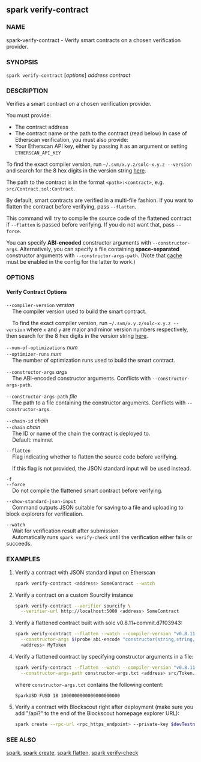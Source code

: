 ## spark verify-contract

### NAME

spark-verify-contract - Verify smart contracts on a chosen verification provider.

### SYNOPSIS

`spark verify-contract` [*options*] _address_ _contract_

### DESCRIPTION

Verifies a smart contract on a chosen verification provider.

You must provide:

- The contract address
- The contract name or the path to the contract (read below)
  In case of Etherscan verification, you must also provide:
- Your Etherscan API key, either by passing it as an argument or setting `ETHERSCAN_API_KEY`

To find the exact compiler version, run `~/.svm/x.y.z/solc-x.y.z --version` and search for the 8 hex digits in the version string [here](https://etherscan.io/solcversions).

The path to the contract is in the format `<path>:<contract>`, e.g. `src/Contract.sol:Contract`.

By default, smart contracts are verified in a multi-file fashion. If you want to flatten the contract before verifying, pass `--flatten`.

This command will try to compile the source code of the flattened contract if `--flatten` is passed before verifying. If you do not want that, pass `--force`.

You can specify **ABI-encoded** constructor arguments with `--constructor-args`. Alternatively,
you can specify a file containing **space-separated** constructor arguments with `--constructor-args-path`.
(Note that [cache](../config/project.html#cache) must be enabled in the config for the latter to work.)

### OPTIONS

#### Verify Contract Options

<!-- {{#include ../common/verifier-options.md}} -->

`--compiler-version` _version_  
&nbsp;&nbsp;&nbsp;&nbsp;The compiler version used to build the smart contract.

&nbsp;&nbsp;&nbsp;&nbsp;To find the exact compiler version, run `~/.svm/x.y.z/solc-x.y.z --version` where `x` and
`y` are major and minor version numbers respectively, then search for the 8 hex digits in the version string [here](https://etherscan.io/solcversions).

`--num-of-optimizations` _num_  
`--optimizer-runs` _num_  
&nbsp;&nbsp;&nbsp;&nbsp;The number of optimization runs used to build the smart contract.

`--constructor-args` _args_  
&nbsp;&nbsp;&nbsp;&nbsp;The ABI-encoded constructor arguments. Conflicts with `--constructor-args-path`.

`--constructor-args-path` _file_  
&nbsp;&nbsp;&nbsp;&nbsp;The path to a file containing the constructor arguments. Conflicts with `--constructor-args`.

`--chain-id` _chain_  
`--chain` _chain_  
&nbsp;&nbsp;&nbsp;&nbsp;The ID or name of the chain the contract is deployed to.  
&nbsp;&nbsp;&nbsp;&nbsp;Default: mainnet

`--flatten`  
&nbsp;&nbsp;&nbsp;&nbsp;Flag indicating whether to flatten the source code before verifying.

&nbsp;&nbsp;&nbsp;&nbsp;If this flag is not provided, the JSON standard input will be used instead.

`-f`  
`--force`  
&nbsp;&nbsp;&nbsp;&nbsp;Do not compile the flattened smart contract before verifying.

<!-- {{#include ../common/retry-options.md}} -->

`--show-standard-json-input`  
&nbsp;&nbsp;&nbsp;&nbsp;Command outputs JSON suitable for saving to a file and uploading to block explorers for verification.

`--watch`  
&nbsp;&nbsp;&nbsp;&nbsp;Wait for verification result after submission.  
&nbsp;&nbsp;&nbsp;&nbsp;Automatically runs `spark verify-check` until the verification either fails or succeeds.

<!--
{{#include project-options.md}}

{{#include common-options.md}} -->

### EXAMPLES

1. Verify a contract with JSON standard input on Etherscan

   ```sh
   spark verify-contract <address> SomeContract --watch

   ```

2. Verify a contract on a custom Sourcify instance

   ```sh
   spark verify-contract --verifier sourcify \
     --verifier-url http://localhost:5000 <address> SomeContract
   ```

3. Verify a flattened contract built with solc v0.8.11+commit.d7f03943:

   ```sh
   spark verify-contract --flatten --watch --compiler-version "v0.8.11+commit.d7f03943" \
     --constructor-args $(probe abi-encode "constructor(string,string,uint256,uint256)" "SparkUSD" "FUSD" 18 1000000000000000000000) \
     <address> MyToken
   ```

4. Verify a flattened contract by specifying constructor arguments in a file:
   ```sh
   spark verify-contract --flatten --watch --compiler-version "v0.8.11+commit.d7f03943" \
     --constructor-args-path constructor-args.txt <address> src/Token.sol:MyToken
   ```
   where `constructor-args.txt` contains the following content:
   ```text
   SparkUSD FUSD 18 1000000000000000000000
   ```
5. Verify a contract with Blockscout right after deployment (make sure you add "/api?" to the end of the Blockscout homepage explorer URL):
   ```sh
   spark create --rpc-url <rpc_https_endpoint> --private-key $devTestnetPrivateKey src/Contract.sol:SimpleStorage --verify --verifier blockscout --verifier-url <blockscout_homepage_explorer_url>/api?
   ```

### SEE ALSO

[spark](./spark.md), [spark create](./spark-create.md), [spark flatten](./spark-flatten.md), [spark verify-check](./spark-verify-check.md)
